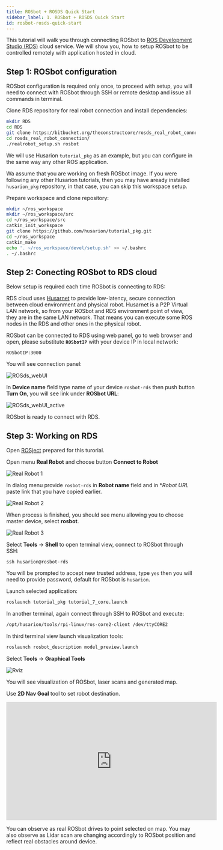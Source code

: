 ```yaml
---
title: ROSbot + ROSDS Quick Start
sidebar_label: 1. ROSbot + ROSDS Quick Start
id: rosbot-rosds-quick-start
---
```


This tutorial will walk you through connecting ROSbot to [ROS Development Studio (RDS)](https://rds.theconstructsim.com/) cloud service.
We will show you, how to setup ROSbot to be controlled remotely with application hosted in cloud.

## Step 1: ROSbot configuration

ROSbot configuration is required only once, to proceed with setup, you will need to connect with ROSbot through SSH or remote desktop and issue all commands in terminal.

Clone RDS repository for real robot connection and install dependencies:

```bash
mkdir RDS
cd RDS
git clone https://bitbucket.org/theconstructcore/rosds_real_robot_connection.git
cd rosds_real_robot_connection/
./realrobot_setup.sh rosbot
```

We will use Husarion `tutorial_pkg` as an example, but you can configure in the same way any other ROS application. 

Wa assume that you are working on fresh ROSbot image. If you were following any other Husarion tutorials, then you may have aready installed `husarion_pkg` repository, in that case, you can skip this workspace setup.

Prepare workspace and clone repository:

```bash
mkdir ~/ros_workspace
mkdir ~/ros_workspace/src
cd ~/ros_workspace/src
catkin_init_workspace
git clone https://github.com/husarion/tutorial_pkg.git
cd ~/ros_workspace
catkin_make
echo '. ~/ros_workspace/devel/setup.sh' >> ~/.bashrc
. ~/.bashrc
```

## Step 2: Conecting ROSbot to RDS cloud

Below setup is required each time ROSbot is connecting to RDS:

RDS cloud uses [Husarnet](https://husarnet.com/) to provide low-latency, secure connection between cloud environment and physical robot. Husarnet is a P2P Virtual LAN network, so from your ROSbot and RDS environment point of view, they are in the same LAN network. That means you can execute some ROS nodes in the RDS and other ones in the physical robot.

ROSbot can be connected to RDS using web panel, go to web browser and open, please substitute **`ROSbotIP`** with your device IP in local network:
```
ROSbotIP:3000
```

You will see connection panel:

![ROSds_webUI](/img/rosds-tutorials/rosds_webui.png)


In **Device name** field type name of your device `rosbot-rds` then push button **Turn On**, you will see link under **ROSbot URL**:

![ROSds_webUI_active](/img/rosds-tutorials/rosds_webui_active.png)

ROSbot is ready to connect with RDS.

## Step 3: Working on RDS

Open [ROSject](http://www.rosject.io/l/97f593a/) prepared for this turorial.

Open menu **Real Robot** and choose button **Connect to Robot**

![Real Robot 1](/img/rosds-tutorials/rds_connect_to_real_robot.png)

In dialog menu provide `rosbot-rds` in **Robot name** field and in **Robot URL* paste link that you have copied earlier.

![Real Robot 2](/img/rosds-tutorials/rds_connect_to_real_robot_2.png)

When process is finished, you should see menu allowing you to choose master device, select **rosbot**.

![Real Robot 3](/img/rosds-tutorials/rds_connect_to_real_robot_3.png)

Select **Tools** -> **Shell** to open terminal view, connect to ROSbot through SSH:
```
ssh husarion@rosbot-rds
```
You will be prompted to accept new trusted address, type `yes` then you will need to provide password, default for ROSbot is `husarion`.

Launch selected application:

```bash
roslaunch tutorial_pkg tutorial_7_core.launch
```

In another terminal, again connect through SSH to ROSbot and execute: 
```bash
/opt/husarion/tools/rpi-linux/ros-core2-client /dev/ttyCORE2 
```

In third terminal view launch visualization tools:

```bash
roslaunch rosbot_description model_preview.launch
```

Select **Tools** -> **Graphical Tools**

![Rviz](/img/rosds-tutorials/rds_rviz_2.png)

You will see visualization of ROSbot, laser scans and generated map.

Use **2D Nav Goal** tool to set robot destination.

<iframe width="560" height="315" src="https://www.youtube.com/embed/41f40i_Au2c" frameborder="0" allow="accelerometer; autoplay; encrypted-media; gyroscope; picture-in-picture" allowfullscreen></iframe>

You can observe as real ROSbot drives to point selected on map. You may also observe as Lidar scan are changing accordingly to ROSbot position and reflect real obstacles around device.
